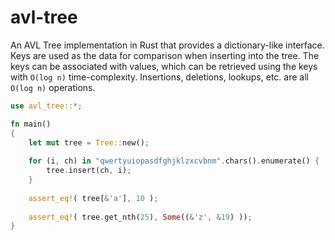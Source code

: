 # avl-tree

An AVL Tree implementation in Rust that provides a dictionary-like 
interface. Keys are used as the data for comparison when inserting into the
tree. The keys can be associated with values, which can be retrieved using
the keys with `O(log n)` time-complexity. Insertions, deletions, lookups,
etc. are all `O(log n)` operations.

```rust
use avl_tree::*;

fn main() 
{
    let mut tree = Tree::new();
  
    for (i, ch) in "qwertyuiopasdfghjklzxcvbnm".chars().enumerate() {
        tree.insert(ch, i);
    }
    
    assert_eq!( tree[&'a'], 10 );
    
    assert_eq!( tree.get_nth(25), Some((&'z', &19) ));
}
```

